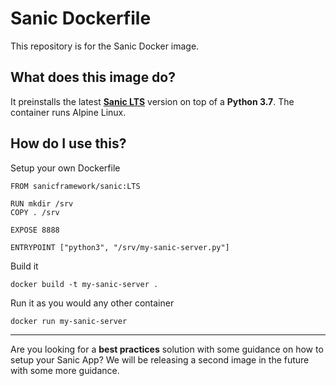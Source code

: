 # Sanic Dockerfile

This repository is for the Sanic Docker image.

## What does this image do?

It preinstalls the latest [**Sanic LTS**](https://sanic.readthedocs.io/en/v20.12.2/) version on top of a **Python 3.7**. The container runs Alpine Linux.

## How do I use this?

Setup your own Dockerfile

    FROM sanicframework/sanic:LTS

    RUN mkdir /srv
    COPY . /srv

    EXPOSE 8888

    ENTRYPOINT ["python3", "/srv/my-sanic-server.py"]

Build it

    docker build -t my-sanic-server .

Run it as you would any other container

    docker run my-sanic-server

---

Are you looking for a **best practices** solution with some guidance on how to setup your Sanic App? We will be releasing a second image in the future with some more guidance.
